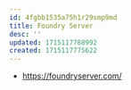 ```yaml
---
id: 4fgbb1535a75h1r29smp9md
title: Foundry Server
desc: ''
updated: 1715117788992
created: 1715117775622
---
```


- https://foundryserver.com/